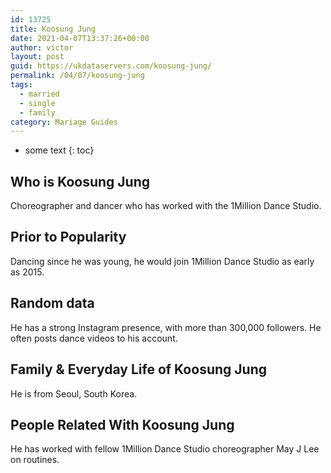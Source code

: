 ```yaml
---
id: 13725
title: Koosung Jung
date: 2021-04-07T13:37:26+00:00
author: victor
layout: post
guid: https://ukdataservers.com/koosung-jung/
permalink: /04/07/koosung-jung  
tags:
  - married
  - single
  - family
category: Mariage Guides
---
```


* some text
{: toc}


## Who is Koosung Jung



Choreographer and dancer who has worked with the 1Million Dance Studio.

                
                
                
## Prior to Popularity



Dancing since he was young, he would join 1Million Dance Studio as early as 2015.

                
                
                
## Random data



He has a strong Instagram presence, with more than 300,000 followers. He often posts dance videos to his account.

                
                
                
## Family & Everyday Life of Koosung Jung



He is from Seoul, South Korea.

                
                
                
## People Related With Koosung Jung



He has worked with fellow 1Million Dance Studio choreographer May J Lee on routines.

                
              
            
          
          
          